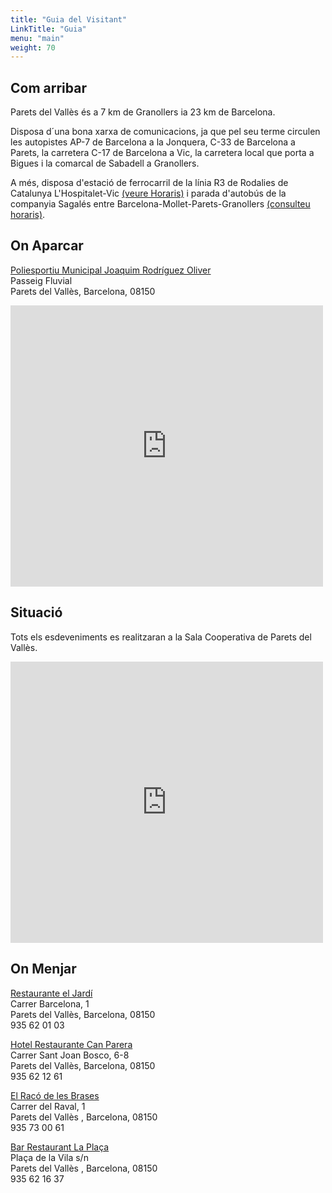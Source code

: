 ```yaml
---
title: "Guia del Visitant"
LinkTitle: "Guia"
menu: "main"
weight: 70
---
```


## Com arribar

Parets del Vallès és a 7 km de Granollers ia 23 km de Barcelona.

Disposa d´una bona xarxa de comunicacions, ja que pel seu terme circulen les autopistes AP-7 de Barcelona a la Jonquera, C-33 de Barcelona a Parets, la carretera C-17 de Barcelona a Vic, la carretera local que porta a Bigues i la comarcal de Sabadell a Granollers.

A més, disposa d'estació de ferrocarril de la línia R3 de Rodalies de Catalunya L'Hospitalet-Vic [(veure Horaris)](http://rodalies.gencat.cat/web/.content/02_Horaris/horaris/R3.pdf) i parada d'autobús de la companyia Sagalés entre Barcelona-Mollet-Parets-Granollers [(consulteu horaris)](http://www.sagales.com).

## On Aparcar

[Poliesportiu Municipal Joaquim Rodríguez Oliver](http://www.parets.cat/la-vila/guia-del-municipi/equipaments/poliesportiu-municipal-joaquim-rodriguez-oliver)\
Passeig Fluvial\
Parets del Vallès, Barcelona, 08150

<iframe width="500" height="450" frameborder="0" style="border:0" src="https://www.google.com/maps/embed/v1/place?q=place_id:ChIJ5VPpZaW4pBIRDkje1hls32c&key=AIzaSyBECd4GIw3O7OyPSVIp8Q2zuinVsk3nsi8" allowfullscreen></iframe>

## Situació

Tots els esdeveniments es realitzaran a la Sala Cooperativa de Parets del Vallès.

<iframe src="https://www.google.com/maps/embed?pb=!1m18!1m12!1m3!1d2984.8169857353228!2d2.232501316064497!3d41.5732053792476!2m3!1f0!2f0!3f0!3m2!1i1024!2i768!4f13.1!3m3!1m2!1s0x12a4b8a59568d37f%3A0xa1e01ead5a8d455a!2sSala+Cooperativa!5e0!3m2!1ses!2ses!4v1520600006094" width="500" height="450" frameborder="0" style="border:0" allowfullscreen></iframe>

## On Menjar

[Restaurante el Jardí](https://goo.gl/maps/MQqjFxaKX1k)\
Carrer Barcelona, 1\
Parets del Vallès, Barcelona, 08150\
935 62 01 03

[Hotel Restaurante Can Parera](https://goo.gl/maps/73TWEEHYNQR2)\
Carrer Sant Joan Bosco, 6-8\
Parets del Vallès, Barcelona, 08150\
935 62 12 61

[El Racó de les Brases](https://www.google.com/maps/dir/41.5695807,2.2335077/el+raco+de+les+brasses/@41.5713096,2.2305539,16.99z/data=!4m9!4m8!1m1!4e1!1m5!1m1!1s0x12a4b8a5e855b251:0x318a32b6726a21b5!2m2!1d2.2344756!2d41.5735511)\
Carrer del Raval, 1\
Parets del Vallès , Barcelona, 08150\
935 73 00 61

[Bar Restaurant La Plaça](https://www.google.es/maps/place/Bar+Restaurant+La+Plaça/@41.5727296,2.2335422,17z/data=!4m13!1m5!2m4!1sbar+la+plaza+paret!5m2!5m1!1s2018-05-13!3m6!1s0x12a4b8a5bfe810b7:0xdc0f402c81e404ae!5m1!1s2018-05-13!8m2!3d41.5732253!4d2.2347787)\
Plaça de la Vila s/n\
Parets del Vallès , Barcelona, 08150\
935 62 16 37

